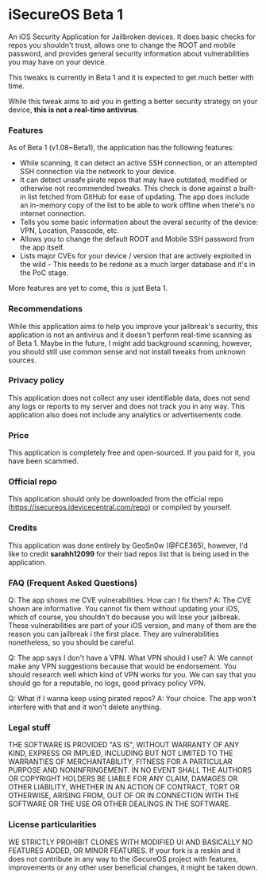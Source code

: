 # iSecureOS Beta 1

An iOS Security Application for Jailbroken devices. It does basic checks for repos you shouldn't trust, allows one to change the ROOT and mobile password, and provides general security information about vulnerabilities you may have on your device.

This tweaks is currently in Beta 1 and it is expected to get much better with time.

While this tweak aims to aid you in getting a better security strategy on your device, **this is not a real-time antivirus**.

### Features

As of Beta 1 (v1.08~Beta1), the application has the following features:

* While scanning, it can detect an active SSH connection, or an attempted SSH connection via the network to your device.
* It can detect unsafe pirate repos that may have outdated, modified or otherwise not recommended tweaks. This check is done against a built-in list fetched from GitHub for ease of updating. The app does include an in-memory copy of the list to be able to work offline when there's no internet connection.
* Tells you some basic information about the overal security of the device: VPN, Location, Passcode, etc.
* Allows you to change the default ROOT and Mobile SSH password from the app itself.
* Lists major CVEs for your device / version that are actively exploited in the wild - This needs to be redone as a much larger database and it's in the PoC stage.

More features are yet to come, this is just Beta 1.

### Recommendations

While this application aims to help you improve your jailbreak's security, this application is not an antivirus and it doesn't perform real-time scanning as of Beta 1. Maybe in the future, I might add background scanning, however, you should still use common sense and not install tweaks from unknown sources.

### Privacy policy

This application does not collect any user identifiable data, does not send any logs or reports to my server and does not track you in any way.
This application also does not include any analytics or advertisements code. 

### Price
This application is completely free and open-sourced. If you paid for it, you have been scammed.

### Official repo
This application should only be downloaded from the official repo (https://isecureos.idevicecentral.com/repo) or compiled by yourself.

### Credits

This application was done entirely by GeoSn0w (@FCE365), however, I'd like to credit **sarahh12099** for their bad repos list that is being used in the application.

### FAQ (Frequent Asked Questions)

Q: The app shows me CVE vulnerabilities. How can I fix them?
A: The CVE shown are informative. You cannot fix them without updating your iOS, which of course, you shouldn't do because you will lose your jailbreak. 
   These vulnerabilities are part of your iOS version, and many of them are the reason you can jailbreak i the first place. They are vulnerabilities nonetheless, so you should be careful.
   
Q: The app says I don't have a VPN. What VPN should I use?
A: We cannot make any VPN suggestions because that would be endorsement. You should research well which kind of VPN works for you. We can say that you should go for a reputable, no logs, good privacy policy VPN.

Q: What if I wanna keep using pirated repos?
A: Your choice. The app won't interfere with that and it won't delete anything.


### Legal stuff

THE SOFTWARE IS PROVIDED "AS IS", WITHOUT WARRANTY OF ANY KIND, EXPRESS OR
IMPLIED, INCLUDING BUT NOT LIMITED TO THE WARRANTIES OF MERCHANTABILITY,
FITNESS FOR A PARTICULAR PURPOSE AND NONINFRINGEMENT. IN NO EVENT SHALL THE
AUTHORS OR COPYRIGHT HOLDERS BE LIABLE FOR ANY CLAIM, DAMAGES OR OTHER
LIABILITY, WHETHER IN AN ACTION OF CONTRACT, TORT OR OTHERWISE, ARISING FROM,
OUT OF OR IN CONNECTION WITH THE SOFTWARE OR THE USE OR OTHER DEALINGS IN THE
SOFTWARE.

### License particularities

WE STRICTLY PROHIBIT CLONES WITH MODIFIED UI AND BASICALLY NO FEATURES ADDED, OR MINOR FEATURES. If your fork is a reskin and it does not contribute in any way to the iSecureOS project with features, improvements or any other user beneficial changes, it might be taken down.
